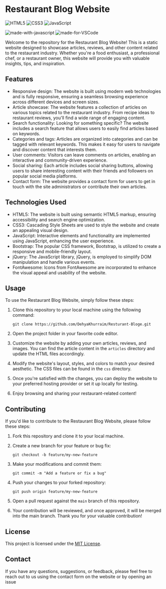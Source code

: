 # Restaurant Blog Website

![HTML5](https://img.shields.io/badge/html5-%23E34F26.svg?style=for-the-badge&logo=html5&logoColor=white)
![CSS3](https://img.shields.io/badge/css3-%231572B6.svg?style=for-the-badge&logo=css3&logoColor=white)
![JavaScript](https://img.shields.io/badge/javascript-%23323330.svg?style=for-the-badge&logo=javascript&logoColor=%23F7DF1E)

![made-with-javascript](https://img.shields.io/badge/Frontend%20with-JavaScript-1f425f.svg)
![made-for-VSCode](https://img.shields.io/badge/Made%20for-VSCode-1f425f.svg)

Welcome to the repository for the Restaurant Blog Website! This is a static website designed to showcase articles, reviews, and other content related to the restaurant industry. Whether you're a food enthusiast, a professional chef, or a restaurant owner, this website will provide you with valuable insights, tips, and inspiration.

## Features

- Responsive design: The website is built using modern web technologies and is fully responsive, ensuring a seamless browsing experience across different devices and screen sizes.
- Article showcase: The website features a collection of articles on various topics related to the restaurant industry. From recipe ideas to restaurant reviews, you'll find a wide range of engaging content.
- Search functionality: Looking for something specific? The website includes a search feature that allows users to easily find articles based on keywords.
- Categories and tags: Articles are organized into categories and can be tagged with relevant keywords. This makes it easy for users to navigate and discover content that interests them.
- User comments: Visitors can leave comments on articles, enabling an interactive and community-driven experience.
- Social sharing: Each article includes social sharing buttons, allowing users to share interesting content with their friends and followers on popular social media platforms.
- Contact form: The website provides a contact form for users to get in touch with the site administrators or contribute their own articles.

## Technologies Used

- HTML5: The website is built using semantic HTML5 markup, ensuring accessibility and search engine optimization.
- CSS3: Cascading Style Sheets are used to style the website and create an appealing visual design.
- JavaScript: Interactive elements and functionality are implemented using JavaScript, enhancing the user experience.
- Bootstrap: The popular CSS framework, Bootstrap, is utilized to create a responsive and mobile-friendly layout.
- jQuery: The JavaScript library, jQuery, is employed to simplify DOM manipulation and handle various events.
- FontAwesome: Icons from FontAwesome are incorporated to enhance the visual appeal and usability of the website.

## Usage

To use the Restaurant Blog Website, simply follow these steps:

1. Clone this repository to your local machine using the following command:
   ```
   git clone https://github.com/DehyaKhurraim/Resturant-Bloge.git
   ```

2. Open the project folder in your favorite code editor.

3. Customize the website by adding your own articles, reviews, and images. You can find the article content in the `articles` directory and update the HTML files accordingly.

4. Modify the website's layout, styles, and colors to match your desired aesthetic. The CSS files can be found in the `css` directory.

5. Once you're satisfied with the changes, you can deploy the website to your preferred hosting provider or set it up locally for testing.

6. Enjoy browsing and sharing your restaurant-related content!

## Contributing

If you'd like to contribute to the Restaurant Blog Website, please follow these steps:

1. Fork this repository and clone it to your local machine.

2. Create a new branch for your feature or bug fix:
   ```
   git checkout -b feature/my-new-feature
   ```

3. Make your modifications and commit them:
   ```
   git commit -m "Add a feature or fix a bug"
   ```

4. Push your changes to your forked repository:
   ```
   git push origin feature/my-new-feature
   ```

5. Open a pull request against the `main` branch of this repository.

6. Your contribution will be reviewed, and once approved, it will be merged into the main branch. Thank you for your valuable contribution!

## License

This project is licensed under the [MIT License](LICENSE).

## Contact

If you have any questions, suggestions, or feedback, please feel free to reach out to us using the contact form on the website or by opening an issue
